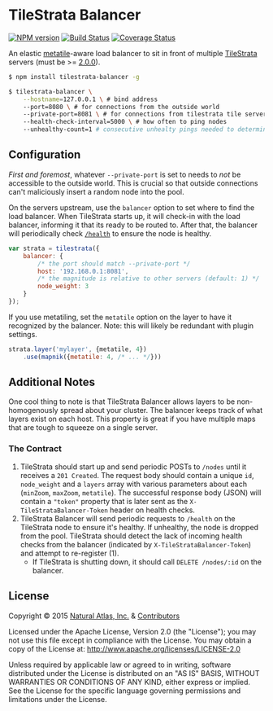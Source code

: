 # TileStrata Balancer
[![NPM version](http://img.shields.io/npm/v/tilestrata-balancer.svg?style=flat)](https://www.npmjs.org/package/tilestrata-balancer)
[![Build Status](https://travis-ci.org/naturalatlas/tilestrata-balancer.svg)](https://travis-ci.org/naturalatlas/tilestrata-balancer)
[![Coverage Status](http://img.shields.io/codecov/c/github/naturalatlas/tilestrata-balancer/master.svg?style=flat)](https://codecov.io/github/naturalatlas/tilestrata-balancer)

An elastic [metatile](http://wiki.openstreetmap.org/wiki/Meta_tiles)-aware load balancer to sit in front of multiple [TileStrata](https://github.com/naturalatlas/tilestrata) servers (must be >= [2.0.0](https://github.com/naturalatlas/tilestrata/releases/tag/v2.0.0)).

```sh
$ npm install tilestrata-balancer -g

$ tilestrata-balancer \
	--hostname=127.0.0.1 \ # bind address
	--port=8080 \ # for connections from the outside world
	--private-port=8081 \ # for connections from tilestrata tile servers
	--health-check-interval=5000 \ # how often to ping nodes
	--unhealthy-count=1 # consecutive unhealty pings needed to determine a host is unhealthy
```

## Configuration

*First and foremost*, whatever `--private-port` is set to needs to *not* be accessible to the outside world. This is crucial so that outside connections can't maliciously insert a random node into the pool.

On the servers upstream, use the `balancer` option to set where to find the load balancer. When TileStrata starts up, it will check-in with the load balancer, informing it that its ready to be routed to. After that, the balancer will periodically check [`/health`](https://github.com/naturalatlas/tilestrata#health-checks) to ensure the node is healthy.

```js
var strata = tilestrata({
	balancer: {
		/* the port should match --private-port */
		host: '192.168.0.1:8081',
		/* the magnitude is relative to other servers (default: 1) */
		node_weight: 3
	}
});
```

If you use metatiling, set the `metatile` option on the layer to have it recognized by the balancer. Note: this will likely be redundant with plugin settings.

```js
strata.layer('mylayer', {metatile, 4})
	.use(mapnik({metatile: 4, /* ... */}))
```

## Additional Notes

One cool thing to note is that TileStrata Balancer allows layers to be non-homogenously spread about your cluster. The balancer keeps track of what layers exist on each host. This property is great if you have multiple maps that are tough to squeeze on a single server.

### The Contract

1. TileStrata should start up and send periodic POSTs to `/nodes` until it receives a `201 Created`. The request body should contain a unique `id`, `node_weight` and a `layers` array with various parameters about each (`minZoom`, `maxZoom`, `metatile`). The successful response body (JSON) will contain a `"token"` property that is later sent as the `X-TileStrataBalancer-Token` header on health checks.
2. TileStrata Balancer will send periodic requests to `/health` on the TileStrata node to ensure it's healthy. If unhealthy, the node is dropped from the pool. TileStrata should detect the lack of incoming health checks from the balancer (indicated by `X-TileStrataBalancer-Token`) and attempt to re-register (1).
	- If TileStrata is shutting down, it should call `DELETE /nodes/:id` on the balancer.

## License

Copyright &copy; 2015 [Natural Atlas, Inc.](https://github.com/naturalatlas) & [Contributors](https://github.com/naturalatlas/tilestrata-balancer/graphs/contributors)

Licensed under the Apache License, Version 2.0 (the "License"); you may not use this file except in compliance with the License. You may obtain a copy of the License at: http://www.apache.org/licenses/LICENSE-2.0

Unless required by applicable law or agreed to in writing, software distributed under the License is distributed on an "AS IS" BASIS, WITHOUT WARRANTIES OR CONDITIONS OF ANY KIND, either express or implied. See the License for the specific language governing permissions and limitations under the License.
